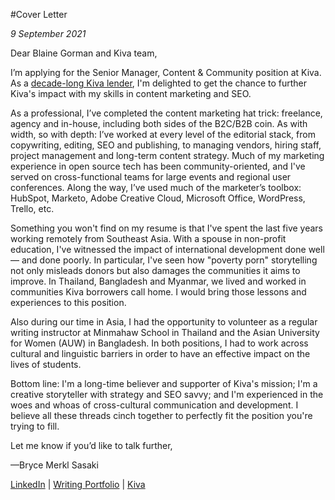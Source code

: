 #Cover Letter

*9 September 2021*

Dear Blaine Gorman and Kiva team,

I’m applying for the Senior Manager, Content & Community position at Kiva. As a [decade-long Kiva lender](https://www.kiva.org/lender/bwmerkl), I'm delighted to get the chance to further Kiva's impact with my skills in content marketing and SEO.

As a professional, I’ve completed the content marketing hat trick: freelance, agency and in-house, including both sides of the B2C/B2B coin. As with width, so with depth: I’ve worked at every level of the editorial stack, from copywriting, editing, SEO and publishing, to managing vendors, hiring staff, project management and long-term content strategy. Much of my marketing experience in open source tech has been community-oriented, and I've served on cross-functional teams for large events and regional user conferences. Along the way, I’ve used much of the marketer’s toolbox: HubSpot, Marketo, Adobe Creative Cloud, Microsoft Office, WordPress, Trello, etc. 

Something you won't find on my resume is that I've spent the last five years working remotely from Southeast Asia. With a spouse in non-profit education, I've witnessed the impact of international development done well — and done poorly. In particular, I've seen how "poverty porn" storytelling not only misleads donors but also damages the communities it aims to improve. In Thailand, Bangladesh and Myanmar, we lived and worked in communities Kiva borrowers call home. I would bring those lessons and experiences to this position.

Also during our time in Asia, I had the opportunity to volunteer as a regular writing instructor at Minmahaw School in Thailand and the Asian University for Women (AUW) in Bangladesh. In both positions, I had to work across cultural and linguistic barriers in order to have an effective impact on the lives of students.

Bottom line: I'm a long-time believer and supporter of Kiva's mission; I'm a creative storyteller with strategy and SEO savvy; and I'm experienced in the woes and whoas of cross-cultural communication and development. I believe all these threads cinch together to perfectly fit the position you're trying to fill. 

Let me know if you’d like to talk further,

—Bryce Merkl Sasaki

[LinkedIn](https://www.linkedin.com/in/bwmerkl/) | [Writing Portfolio](https://github.com/bwmerkl/Kiva/blob/main/Writing-Portfolio-Bryce-Merkl-Sasaki.md) | [Kiva](https://www.kiva.org/lender/bwmerkl)
